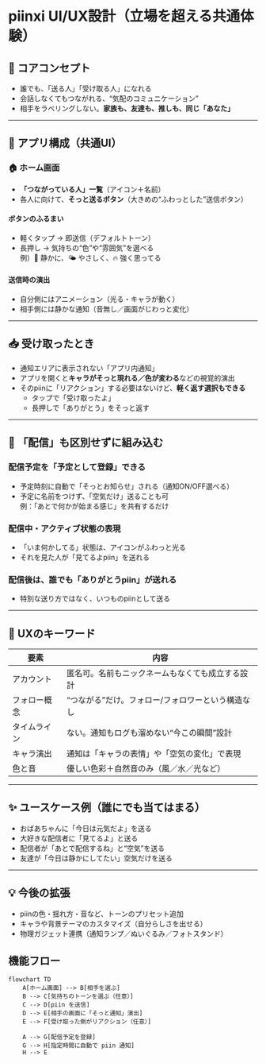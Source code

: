 # piinxi UI/UX設計（立場を超える共通体験）

## 🌱 コアコンセプト

- 誰でも、「送る人」「受け取る人」になれる
- 会話しなくてもつながれる、“気配のコミュニケーション”
- 相手をラベリングしない。**家族も、友達も、推しも、同じ「あなた」**

---

## 🧭 アプリ構成（共通UI）

### 🏠 ホーム画面

- **「つながっている人」一覧**（アイコン＋名前）
- 各人に向けて、**そっと送るボタン**（大きめの“ふわっとした”送信ボタン）

#### ボタンのふるまい

- 軽くタップ → 即送信（デフォルトトーン）
- 長押し → 気持ちの“色”や“雰囲気”を選べる  
  例）🌿 静かに、🌤 やさしく、🔥 強く思ってる

#### 送信時の演出

- 自分側にはアニメーション（光る・キャラが動く）
- 相手側には静かな通知（音無し／画面がじわっと変化）

---

## 📥 受け取ったとき

- 通知エリアに表示されない「アプリ内通知」
- アプリを開くと**キャラがそっと現れる／色が変わる**などの視覚的演出
- そのpiinに「リアクション」する必要はないけど、**軽く返す選択もできる**
  - タップで「受け取ったよ」
  - 長押しで「ありがとう」をそっと返す

---

## 📡 「配信」も区別せずに組み込む

### 配信予定を「予定として登録」できる

- 予定時刻に自動で「そっとお知らせ」される（通知ON/OFF選べる）
- 予定に名前をつけず、「空気だけ」送ることも可  
  例：「あとで何かが始まる感じ」を共有するだけ

### 配信中・アクティブ状態の表現

- 「いま何かしてる」状態は、アイコンがふわっと光る
- それを見た人が「見てるよpiin」を送れる

### 配信後は、**誰でも「ありがとうpiin」が送れる**

- 特別な送り方ではなく、いつものpiinとして送る

---

## 🧸 UXのキーワード

| 要素 | 内容 |
|------|------|
| アカウント | 匿名可。名前もニックネームもなくても成立する設計 |
| フォロー概念 | “つながる”だけ。フォロー/フォロワーという構造なし |
| タイムライン | ない。通知もログも溜めない“今この瞬間”設計 |
| キャラ演出 | 通知は「キャラの表情」や「空気の変化」で表現 |
| 色と音 | 優しい色彩＋自然音のみ（風／水／光など） |

---

## ✨ ユースケース例（誰にでも当てはまる）

- おばあちゃんに「今日は元気だよ」を送る
- 大好きな配信者に「見てるよ」と送る
- 配信者が「あとで配信するね」と“空気”を送る
- 友達が「今日は静かにしてたい」空気だけを送る

---

## 💡 今後の拡張

- piinの色・揺れ方・音など、トーンのプリセット追加
- キャラや背景テーマのカスタマイズ（自分らしさを出せる）
- 物理ガジェット連携（通知ランプ／ぬいぐるみ／フォトスタンド）

## 機能フロー

```mermaid
flowchart TD
    A[ホーム画面] --> B[相手を選ぶ]
    B --> C[気持ちのトーンを選ぶ（任意）]
    C --> D[piin を送信]
    D --> E[相手の画面に「そっと通知」演出]
    E --> F[受け取った側がリアクション（任意）]

    A --> G[配信予定を登録]
    G --> H[指定時間に自動で piin 通知]
    H --> E
```

